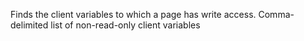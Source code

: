 Finds the client variables to which a page has write access.
        Comma-delimited list of non-read-only client variables